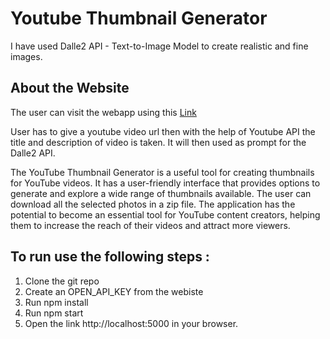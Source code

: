 # Youtube Thumbnail Generator

I have used Dalle2 API - Text-to-Image Model to create realistic and fine images.

## About the Website

The user can visit the webapp using this [Link](https://yt-thumbnail-production.up.railway.app/)

User has to give a youtube video url then with the help of Youtube API the title and description of video is taken. It will then used as prompt for the Dalle2 API.

The YouTube Thumbnail Generator is a useful tool for creating thumbnails for YouTube videos. It has a user-friendly interface that provides options to generate and explore a wide range of thumbnails available. The user can download all the selected photos in a zip file. The application has the potential to become an essential tool for YouTube content creators, helping them to increase the reach of their videos and attract more viewers.

## To run use the following steps : 
1. Clone the git repo
2. Create an OPEN_API_KEY from the webiste
3. Run npm install
4. Run npm start
5. Open the link http://localhost:5000 in your browser.
